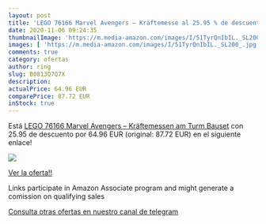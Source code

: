 ```yaml
---
layout: post
title: 'LEGO 76166 Marvel Avengers – Kräftemesse al 25.95 % de descuento'
date: 2020-11-06 09:24:35
thumbnailImage: 'https://m.media-amazon.com/images/I/51TyrQnIbIL._SL200_.jpg'
images: [ 'https://m.media-amazon.com/images/I/51TyrQnIbIL._SL200_.jpg' ]
comments: true
category: ofertas
author: ring
slug: B0813Q7Q7X
description:
actualPrice: 64.96 EUR
comparePrice: 87.72 EUR
inStock: true
---
```


Está [LEGO 76166 Marvel Avengers – Kräftemessen am Turm  Bauset](https://www.amazon.de/dp/B0813Q7Q7X/?tag=redken02-21) con 25.95 de descuento por 64.96 EUR (original: 87.72 EUR) en el siguiente enlace!

[![](https://m.media-amazon.com/images/I/51TyrQnIbIL._SL200_.jpg)](https://www.amazon.de/dp/B0813Q7Q7X/?tag=redken02-21)

[Ver la oferta!!](https://www.amazon.de/dp/B0813Q7Q7X/?tag=redken02-21)

Links participate in Amazon Associate program and might generate a comission on qualifying sales

[Consulta otras ofertas en nuestro canal de telegram](https://t.me/s/ofertas25)

